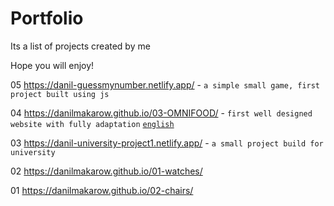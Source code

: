 # Portfolio

Its a list of projects created by me

Hope you will enjoy!

05 https://danil-guessmynumber.netlify.app/ - `a simple small game, first project built using js`

04 https://danilmakarow.github.io/03-OMNIFOOD/ - `first well designed website with fully adaptation` <a href="https://omnifood.dev/"> `english` </a>

03 https://danil-university-project1.netlify.app/ - `a small project build for university`

02 https://danilmakarow.github.io/01-watches/

01 https://danilmakarow.github.io/02-chairs/
